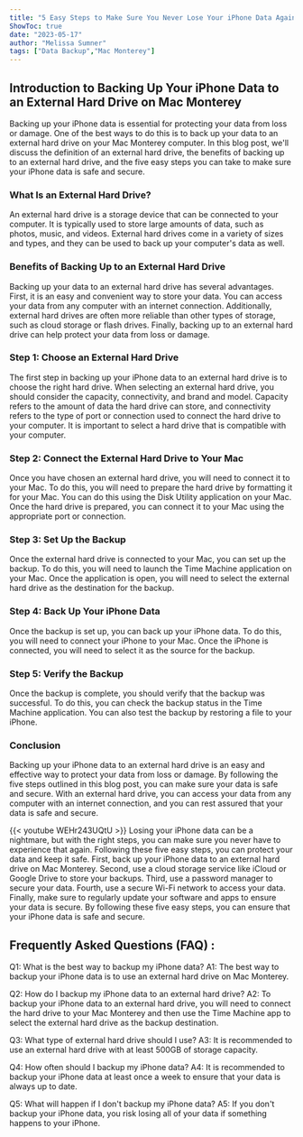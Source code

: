 ```yaml
---
title: "5 Easy Steps to Make Sure You Never Lose Your iPhone Data Again - Backup to External Hard Drive on Mac Monterey"
ShowToc: true 
date: "2023-05-17"
author: "Melissa Sumner" 
tags: ["Data Backup","Mac Monterey"]
---
```

## Introduction to Backing Up Your iPhone Data to an External Hard Drive on Mac Monterey

Backing up your iPhone data is essential for protecting your data from loss or damage. One of the best ways to do this is to back up your data to an external hard drive on your Mac Monterey computer. In this blog post, we'll discuss the definition of an external hard drive, the benefits of backing up to an external hard drive, and the five easy steps you can take to make sure your iPhone data is safe and secure. 

### What Is an External Hard Drive?

An external hard drive is a storage device that can be connected to your computer. It is typically used to store large amounts of data, such as photos, music, and videos. External hard drives come in a variety of sizes and types, and they can be used to back up your computer's data as well.

### Benefits of Backing Up to an External Hard Drive

Backing up your data to an external hard drive has several advantages. First, it is an easy and convenient way to store your data. You can access your data from any computer with an internet connection. Additionally, external hard drives are often more reliable than other types of storage, such as cloud storage or flash drives. Finally, backing up to an external hard drive can help protect your data from loss or damage.

### Step 1: Choose an External Hard Drive

The first step in backing up your iPhone data to an external hard drive is to choose the right hard drive. When selecting an external hard drive, you should consider the capacity, connectivity, and brand and model. Capacity refers to the amount of data the hard drive can store, and connectivity refers to the type of port or connection used to connect the hard drive to your computer. It is important to select a hard drive that is compatible with your computer.

### Step 2: Connect the External Hard Drive to Your Mac

Once you have chosen an external hard drive, you will need to connect it to your Mac. To do this, you will need to prepare the hard drive by formatting it for your Mac. You can do this using the Disk Utility application on your Mac. Once the hard drive is prepared, you can connect it to your Mac using the appropriate port or connection.

### Step 3: Set Up the Backup

Once the external hard drive is connected to your Mac, you can set up the backup. To do this, you will need to launch the Time Machine application on your Mac. Once the application is open, you will need to select the external hard drive as the destination for the backup.

### Step 4: Back Up Your iPhone Data

Once the backup is set up, you can back up your iPhone data. To do this, you will need to connect your iPhone to your Mac. Once the iPhone is connected, you will need to select it as the source for the backup.

### Step 5: Verify the Backup

Once the backup is complete, you should verify that the backup was successful. To do this, you can check the backup status in the Time Machine application. You can also test the backup by restoring a file to your iPhone.

### Conclusion

Backing up your iPhone data to an external hard drive is an easy and effective way to protect your data from loss or damage. By following the five steps outlined in this blog post, you can make sure your data is safe and secure. With an external hard drive, you can access your data from any computer with an internet connection, and you can rest assured that your data is safe and secure.

{{< youtube WEHr243UQtU >}} 
Losing your iPhone data can be a nightmare, but with the right steps, you can make sure you never have to experience that again. Following these five easy steps, you can protect your data and keep it safe. First, back up your iPhone data to an external hard drive on Mac Monterey. Second, use a cloud storage service like iCloud or Google Drive to store your backups. Third, use a password manager to secure your data. Fourth, use a secure Wi-Fi network to access your data. Finally, make sure to regularly update your software and apps to ensure your data is secure. By following these five easy steps, you can ensure that your iPhone data is safe and secure.

## Frequently Asked Questions (FAQ) :
Q1: What is the best way to backup my iPhone data?
A1: The best way to backup your iPhone data is to use an external hard drive on Mac Monterey. 

Q2: How do I backup my iPhone data to an external hard drive?
A2: To backup your iPhone data to an external hard drive, you will need to connect the hard drive to your Mac Monterey and then use the Time Machine app to select the external hard drive as the backup destination. 

Q3: What type of external hard drive should I use?
A3: It is recommended to use an external hard drive with at least 500GB of storage capacity. 

Q4: How often should I backup my iPhone data?
A4: It is recommended to backup your iPhone data at least once a week to ensure that your data is always up to date. 

Q5: What will happen if I don't backup my iPhone data?
A5: If you don't backup your iPhone data, you risk losing all of your data if something happens to your iPhone.


